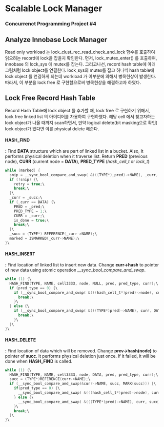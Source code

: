 # Scalable Lock Manager 

### Concurrenct Programming Project #4



## Analyze Innobase Lock Manager

Read only workload 는 lock_clust_rec_read_check_and_lock 함수를 호출하여 읽으려는 record에 lock을 잡을지 확인한다. 먼저, lock_mutex_enter() 를 호출하여, innobase 의 lock_sys 에 mutex를 잡는다. 그리고나선, record hash table에 아래 그림처럼 lock object를 연결한다. lock_sys의 mutex를 잡고 하나씩 hash table에 lock object 를 연결하게 되는데 workload 가 이부분에 의해서 병목현상이 발생한다. 따라서, 이 부분을 lock free 로 구현함으로써 병목현상을 해결하고자 하였다.



## Lock Free Record Hash Table

Record Hash Table에 lock object 를 추가할 때, lock free 로 구현하기 위해서, lock free linked list 의 아이디어를 차용하여 구현하였다. 해당 cell 에서 찾고자하는 lock object가 나올 때까지 scan하면서, 만약 logical delete(bit masking으로 확인) lock object가 있다면 이를 physical delete 해준다. 



#### HASH_FIND

: Find **DATA** structure which are part of linked list in a bucket. Also, It performs physical deletion when it traverse list.
Return **PRED** (previous node), **CURR** (current node = **DATA**), **PRED_TYPE** (*hash_cell_t* or *lock_t*)

```c
while (marked) {
  snip = __sync_bool_compare_and_swap( &(((TYPE*)_pred)->NAME), _curr, _succ );\
  if (!snip) {\
    retry = true;\
    break;\
  }\
  _curr = _succ;\
  if (_curr == DATA) {\
    PRED = _pred;\
    PRED_TYPE = 1;\
    CURR = _curr;\
    is_done = true;\
    break;\
  }\
  _succ = (TYPE*) REFERENCE(_curr->NAME);\
  marked = ISMARKED(_curr->NAME);\
}\
```



#### HASH_INSERT

: Find location of linked list to insert new data. Change **curr->hash** to pointer of new data using atomic operation *__sync_bool_compare_and_swap*.

```c
while (1) {\
  HASH_FIND(TYPE, NAME, cell3333, node, NULL, pred, pred_type, curr);\
  if (pred_type == 0) {\
    if (__sync_bool_compare_and_swap( &(((hash_cell_t*)pred)->node), curr, DATA )) {\
      break;\
    }\
  } else {\
    if (__sync_bool_compare_and_swap( &(((TYPE*)pred)->NAME), curr, DATA )) {\
      break;\
    }\
  }\
}\
```



#### HASH_DELETE

: Find location of data which will be removed. Change **prev->hash(node)** to pointer of **succ**. It performs physical deletion just once. If it failed, it will be done when **HASH_FIND** is called.

```c
while (1) {\
  HASH_FIND(TYPE, NAME, cell3333, node, DATA, pred, pred_type, curr);\
  succ = (TYPE*)REFERENCE(curr->NAME);\
  if (__sync_bool_compare_and_swap(&curr->NAME, succ, MARK(succ))) {\
    if(pred_type == 0) {\
      __sync_bool_compare_and_swap( &(((hash_cell_t*)pred)->node), curr, succ);\
    } else {\
      __sync_bool_compare_and_swap( &(((TYPE*)pred)->NAME), curr, succ);\
    }\
    break;\
  }\
}\
```



